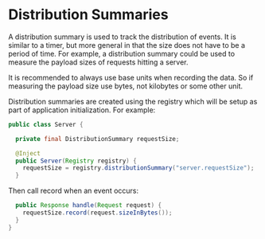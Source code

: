 # Distribution Summaries

A distribution summary is used to track the distribution of events. It is
similar to a timer, but more general in that the size does not have to be
a period of time. For example, a distribution summary could be used to measure
the payload sizes of requests hitting a server.

It is recommended to always use base units when recording the data. So if
measuring the payload size use bytes, not kilobytes or some other unit.

Distribution summaries are created using the registry which will be setup as
part of application initialization. For example:

```java
public class Server {

  private final DistributionSummary requestSize;

  @Inject
  public Server(Registry registry) {
    requestSize = registry.distributionSummary("server.requestSize");
  }
```

Then call record when an event occurs:

```java
  public Response handle(Request request) {
    requestSize.record(request.sizeInBytes());
  }
}
```
